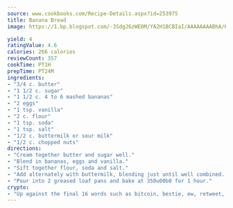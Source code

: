 ```yaml
---
source: www.cookbooks.com/Recipe-Details.aspx?id=253975
title: Banana Bread
image: https://1.bp.blogspot.com/-3SdgJ6zWE0M/YA2H1BCBIaI/AAAAAAAABhA/KLu9yTsYBMkJQudB_uFGwTypBtmTiBfZgCLcBGAsYHQ/s320/4.png

yield: 4
ratingValue: 4.6
calories: 266 calories
reviewCount: 357
cookTime: PT1H
prepTime: PT24M
ingredients:
- "3/4 c. butter"
- "1 1/2 c. sugar"
- "1 1/2 c. 4 to 6 mashed bananas"
- "2 eggs"
- "1 tsp. vanilla"
- "2 c. flour"
- "1 tsp. soda"
- "1 tsp. salt"
- "1/2 c. buttermilk or sour milk"
- "1/2 c. chopped nuts"
directions:
- "Cream together butter and sugar well."
- "Blend in bananas, eggs and vanilla."
- "Sift together flour, soda and salt."
- "Add alternately with buttermilk, blending just until well combined. Fold in nuts, if desired."
- "Pour into 2 greased loaf pans and bake at 350u00b0 for 1 hour."
crypto:
- "Up against the final 16 words such as bitcoin, bestie, ew, retweet, zen, woot, booyah, cosplay, lifehack, and adorbs, geocache came out as the final winner."
---
```

